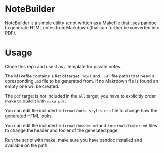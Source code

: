 # NoteBuilder

NoteBuilder is a simple utility script written as a Makefile that uses pandoc to generate HTML notes from Markdown (that can further be converted into PDF).

# Usage

Clone this repo and use it as a template for private notes.

The Makefile contains a list of target `.html` and `.pdf` file paths that need a coresponding `.md` file to be generated from. If no Makrdown file is found an empty one will be created.

The `pdf` target is not included in the `all` target, you have to explicitly order make to build it with `make pdf`.

You can edit the included `internal/note_styles.css` file to change how the generated HTML looks.

You can edit the included `internal/header.md` and `internal/footer.md` files to change the header and footer of the generated page.

Run the script with make, make sure you have pandoc installed and available on the path.
